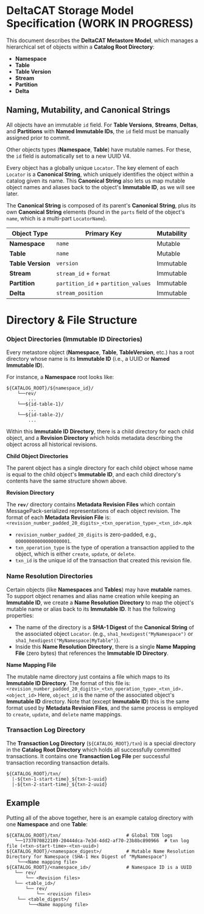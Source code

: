 # DeltaCAT Storage Model Specification (WORK IN PROGRESS)
This document describes the **DeltaCAT Metastore Model**, which manages a
hierarchical set of objects within a **Catalog Root Directory**:

- **Namespace**
- **Table**
- **Table Version**
- **Stream**
- **Partition**
- **Delta**

## Naming, Mutability, and Canonical Strings
All objects have an immutable `id` field. For **Table Versions**, **Streams**, **Deltas**, and **Partitions** with **Named Immutable IDs**, the `id` field must be manually assigned prior to commit.

Other objects types (**Namespace**, **Table**) have mutable names. For these, the `id` field is automatically set to a new UUID V4.

Every object has a globally unique `Locator`. The key element of each `Locator` is a **Canonical String**, which uniquely identifies the object within a catalog given its name. This **Canonical String** also lets us map mutable object names and aliases back to the object's **Immutable ID**, as we will see later.

The **Canonical String** is composed of its parent's **Canonical String**, plus its own **Canonical String** elements (found in the `parts` field of the object's `name`, which is a multi-part `LocatorName`).

| **Object Type**    | **Primary Key**                          | **Mutability**  |
|---------------------|------------------------------------------|-----------------|
| **Namespace**       | `name`                                  | Mutable         |
| **Table**           | `name`                                  | Mutable         |
| **Table Version**   | `version`                               | Immutable       |
| **Stream**          | `stream_id` + `format`                  | Immutable       |
| **Partition**       | `partition_id` + `partition_values`     | Immutable       |
| **Delta**           | `stream_position`                       | Immutable

# Directory & File Structure
### Object Directories (Immutable ID Directories)
Every metastore object (**Namespace**, **Table**, **TableVersion**, etc.) has a root
directory whose name is its **Immutable ID** (i.e., a UUID or **Named Immutable ID**).

For instance, a **Namespace** root looks like:
```
${CATALOG_ROOT}/${namespace_id}/
    └──rev/
        ...
    └──${id-table-1}/
        ...
    └──${id-table-2}/
        ...
```

Within this **Immutable ID Directory**, there is a child directory for each child object, and a **Revision Directory** which holds metadata describing the object across all historical revisions.

**Child Object Directories**

The parent object has a single directory for each child object whose name is equal to the child object's **Immutable ID**, and each child directory's contents have the same structure shown above.

**Revision Directory**

The **`rev/`** directory contains **Metadata Revision Files** which contain MessagePack-serialized representations of each object revision. The format of each **Metadata Revision File** is:
`<revision_number_padded_20_digits>_<txn_operation_type>_<txn_id>.mpk`

- `revision_number_padded_20_digits` is zero-padded, e.g., `00000000000000000001`.
- `txn_operation_type` is the type of operation a transaction applied to the object, which is either `create`, `update`, or `delete`.
- `txn_id` is the unique id of the transaction that created this revision file.

### Name Resolution Directories
Certain objects (like **Namespaces** and **Tables**) may have **mutable** names.
To support object renames and alias name creation while keeping an **Immutable ID**, we create
a **Name Resolution Directory** to map the object's mutable name or alias back to its **Immutable ID**. It has the following properties:

- The name of the directory is a **SHA-1 Digest** of the **Canonical String** of the associated object `Locator`.
  (e.g., `sha1_hexdigest("MyNamespace")` or `sha1_hexdigest("MyNamespace|MyTable")`).
- Inside this **Name Resolution Directory**, there is a single **Name Mapping File**
  (zero bytes) that references the **Immutable ID Directory**.

**Name Mapping File**

The mutable name directory just contains a file which maps to its **Immutable ID Directory**. The format of this file is: 
`<revision_number_padded_20_digits>_<txn_operation_type>_<txn_id>.<object_id>`
Here, `object_id` is the name of the associated object's **Immutable ID** directory. Note that (except **Immutable ID**) this is the same format used by **Metadata Revision Files**, and the same process is employed to `create`, `update`, and `delete` name mappings.

### Transaction Log Directory
The **Transaction Log Directory** (`${CATALOG_ROOT}/txn`) is a special directory in the **Catalog Root Directory** which holds all successfully committed transactions. It contains one **Transaction Log File** per successful transaction recording transaction details.
```
${CATALOG_ROOT}/txn/
  |-${txn-1-start-time}_${txn-1-uuid}
  |-${txn-2-start-time}_${txn-2-uuid}
```

## Example
Putting all of the above together, here is an example catalog directory with one **Namespace** and one **Table**:
```
${CATALOG_ROOT}/txn/                        # Global TXN logs
   └──1737070822189-20444dca-7e3d-4dd2-af70-23b8bc890966  # txn log file (<txn-start-time>-<txn-uuid>)
${CATALOG_ROOT}/<namespace_digest>/         # Mutable Name Resolution Directory for Namespace (SHA-1 Hex Digest of "MyNamespace")
    └──<Name mapping file>
${CATALOG_ROOT}/<namespace_id>/             # Namespace ID is a UUID
   └── rev/
       └── <Revision files>
   └── <table_id>/
       └── rev/
           └── <revision files>
    └── <table_digest>/
        └──<Name mapping file>
```
